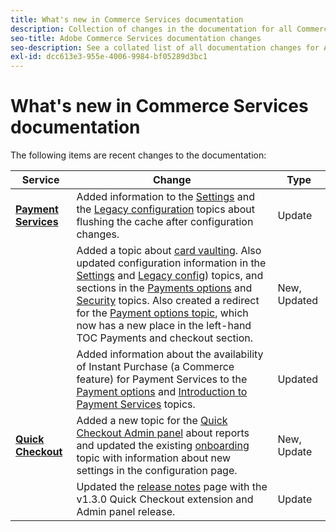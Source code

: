 ```yaml
---
title: What's new in Commerce Services documentation
description: Collection of changes in the documentation for all Commerce services
seo-title: Adobe Commerce Services documentation changes
seo-description: See a collated list of all documentation changes for Adobe Commerce Services and integration services.
exl-id: dcc613e3-955e-4006-9984-bf05289d3bc1
---
```

# What's new in Commerce Services documentation

The following items are recent changes to the documentation:

|   Service    |    Change   |   Type    |
|  ---  |  ---  |  ---  |
|  [**Payment Services**](https://experienceleague.adobe.com/docs/commerce-merchant-services/payment-services/guide-overview.html)| Added information to the [Settings](https://experienceleague.adobe.com/docs/commerce-merchant-services/payment-services/configure/settings.html) and the [Legacy configuration](https://experienceleague.adobe.com/docs/commerce-merchant-services/payment-services/configure/configure-admin.html) topics about flushing the cache after configuration changes.| Update|
| |Added a topic about [card vaulting](https://experienceleague.adobe.com/docs/commerce-merchant-services/payment-services/payments-checkout/vaulting.html#payments-checkout). Also updated configuration information in the [Settings](https://experienceleague.adobe.com/docs/commerce-merchant-services/payment-services/configure/settings.html#card-vaulting) and [Legacy config](https://experienceleague.adobe.com/docs/commerce-merchant-services/payment-services/configure/configure-admin.html#configure-credit-card-fields)) topics, and sections in the [Payments options](https://experienceleague.adobe.com/docs/commerce-merchant-services/payment-services/payments-checkout/payments-options.html#credit-card-vaulting) and [Security](https://experienceleague.adobe.com/docs/commerce-merchant-services/payment-services/security.html#card-vaulting) topics. Also created a redirect for the [Payment options topic](https://experienceleague.adobe.com/docs/commerce-merchant-services/payment-services/payments-checkout/payments-options.html), which now has a new place in the left-hand TOC Payments and checkout section.| New, Updated|
| | Added information about the availability of Instant Purchase (a Commerce feature) for Payment Services to the [Payment options](https://experienceleague.adobe.com/docs/commerce-merchant-services/payment-services/payments-options.html#credit-card-fields) and [Introduction to Payment Services](https://experienceleague.adobe.com/docs/commerce-merchant-services/payment-services/overview.html#features) topics.| Updated|
|[**Quick Checkout**](https://experienceleague.adobe.com/docs/commerce-merchant-services/quick-checkout/overview.html)| Added a new topic for the [Quick Checkout Admin panel](https://experienceleague.adobe.com/docs/commerce-merchant-services/quick-checkout/getting-started/quick-checkout-admin-panel/admin-panel.html) about reports and updated the existing [onboarding](https://experienceleague.adobe.com/docs/commerce-merchant-services/quick-checkout/getting-started/onboarding.html) topic with information about new settings in the configuration page.| New, Update |
| | Updated the [release notes](https://experienceleague.adobe.com/docs/commerce-merchant-services/quick-checkout/release-notes.html) page with the v1.3.0 Quick Checkout extension and Admin panel release.| Update|
